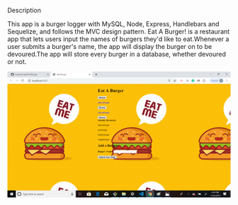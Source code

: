 Description

This app is a burger logger with MySQL, Node, Express, Handlebars and Sequelize, and follows the MVC design pattern.
Eat A Burger! is a restaurant app that lets users input the names of burgers they'd like to eat.Whenever a user submits a burger's name, the app will display the burger on to be devoured.The app will store every burger in a database, whether devoured or not.


![Homepage](https://github.com/helenkhoda2019/Burger/blob/master/p3.png)